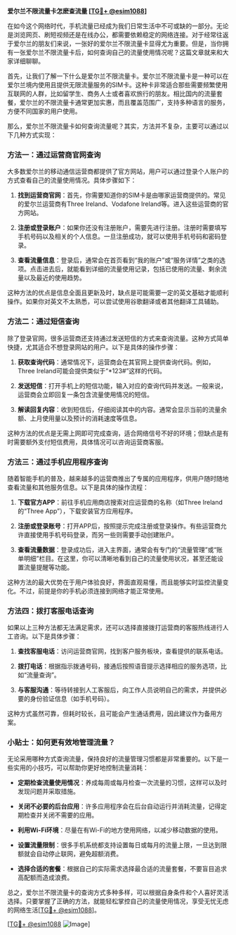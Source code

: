 **爱尔兰不限流量卡怎麽查流量 [[TG💪+ @esim1088](https://t.me/s/esim1088)]**

在如今这个网络时代，手机流量已经成为我们日常生活中不可或缺的一部分。无论是浏览网页、刷短视频还是在线办公，都需要依赖稳定的网络连接。对于经常往返于爱尔兰的朋友们来说，一张好的爱尔兰不限流量卡显得尤为重要。但是，当你拥有一张爱尔兰不限流量卡后，如何查询自己的流量使用情况呢？这篇文章就来和大家详细聊聊。

首先，让我们了解一下什么是爱尔兰不限流量卡。爱尔兰不限流量卡是一种可以在爱尔兰境内使用且提供无限流量服务的SIM卡。这种卡非常适合那些需要频繁使用互联网的人群，比如留学生、商务人士或者喜欢旅行的朋友。相比国内的流量套餐，爱尔兰的不限流量卡通常更加实惠，而且覆盖范围广，支持多种语言的服务，方便不同国家的用户使用。

那么，爱尔兰不限流量卡如何查询流量呢？其实，方法并不复杂，主要可以通过以下几种方式实现：

### 方法一：通过运营商官网查询

大多数爱尔兰的移动通信运营商都提供了官方网站，用户可以通过登录个人账户的方式查看自己的流量使用情况。具体步骤如下：

1. **找到运营商官网**：首先，你需要知道你的SIM卡是由哪家运营商提供的。常见的爱尔兰运营商有Three Ireland、Vodafone Ireland等。进入这些运营商的官方网站。
   
2. **注册或登录账户**：如果你还没有注册账户，需要先进行注册。注册时需要填写手机号码以及相关的个人信息。一旦注册成功，就可以使用手机号码和密码登录。

3. **查看流量信息**：登录后，通常会在首页看到“我的账户”或“服务详情”之类的选项。点击进去后，就能看到详细的流量使用记录，包括已使用的流量、剩余流量以及最近的使用趋势。

这种方法的优点是信息全面且更新及时，缺点是可能需要一定的英文基础才能顺利操作。如果你对英文不太熟悉，可以尝试使用谷歌翻译或者其他翻译工具辅助。

### 方法二：通过短信查询

除了登录官网，很多运营商还支持通过发送短信的方式来查询流量。这种方式简单快捷，尤其适合不想登录网站的用户。以下是具体的操作步骤：

1. **获取查询代码**：通常情况下，运营商会在其官网上提供查询代码。例如，Three Ireland可能会提供类似于“*123#”这样的代码。

2. **发送短信**：打开手机上的短信功能，输入对应的查询代码并发送。一般来说，运营商会立即回复一条包含流量使用情况的短信。

3. **解读回复内容**：收到短信后，仔细阅读其中的内容。通常会显示当前的流量余额、上月使用量以及预计的消耗速度等信息。

这种方法的优点是无需上网即可完成查询，适合网络信号不好的环境；但缺点是有时需要额外支付短信费用，具体情况可以咨询运营商客服。

### 方法三：通过手机应用程序查询

随着智能手机的普及，越来越多的运营商推出了专属的应用程序，供用户随时随地查看流量和其他服务信息。以下是具体的操作流程：

1. **下载官方APP**：前往手机应用商店搜索对应运营商的名称（如Three Ireland的“Three App”），下载安装官方应用程序。

2. **注册或登录账号**：打开APP后，按照提示完成注册或登录操作。有些运营商允许直接使用手机号码登录，而另一些则需要手动创建账户。

3. **查看流量数据**：登录成功后，进入主界面，通常会有专门的“流量管理”或“账单明细”栏目。在这里，你可以清晰地看到自己的流量使用状况，甚至还能设置流量提醒等功能。

这种方法的最大优势在于用户体验良好，界面直观易懂，而且能够实时监控流量变化。不过，前提是你的手机必须连接到网络才能正常使用。

### 方法四：拨打客服电话查询

如果以上三种方法都无法满足需求，还可以选择直接拨打运营商的客服热线进行人工咨询。以下是具体步骤：

1. **查找客服电话**：访问运营商官网，找到客户服务板块，查看提供的联系电话。

2. **拨打电话**：根据指示拨通号码，接通后按照语音提示选择相应的服务选项，比如“流量查询”。

3. **与客服沟通**：等待转接到人工客服后，向工作人员说明自己的需求，并提供必要的身份验证信息（如手机号码）。

这种方式虽然可靠，但耗时较长，且可能会产生通话费用，因此建议作为备用方案。

### 小贴士：如何更有效地管理流量？

无论采用哪种方式查询流量，保持良好的流量管理习惯都是非常重要的。以下是一些实用的小技巧，可以帮助你更好地控制流量消耗：

- **定期检查流量使用情况**：养成每周或每月检查一次流量的习惯，这样可以及时发现问题并采取措施。
  
- **关闭不必要的后台应用**：许多应用程序会在后台自动运行并消耗流量，记得定期检查并关闭不需要的应用。

- **利用Wi-Fi环境**：尽量在有Wi-Fi的地方使用网络，以减少移动数据的使用。

- **设置流量限制**：很多手机系统都支持设置每日或每月的流量上限，一旦达到限额就会自动停止联网，避免超额消费。

- **选择合适的套餐**：根据自己的实际需求选择最合适的流量套餐，不要盲目追求高配额而造成浪费。

总之，爱尔兰不限流量卡的查询方式多种多样，可以根据自身条件和个人喜好灵活选择。只要掌握了正确的方法，就能轻松掌控自己的流量使用情况，享受无忧无虑的网络生活[[TG💪+ @esim1088](https://t.me/s/esim1088)]。

[[TG💪+ @esim1088](https://t.me/s/esim1088) ![Image](https://i.postimg.cc/4NQfJmqS/Snipaste-2025-05-13-00-14-12.png)]